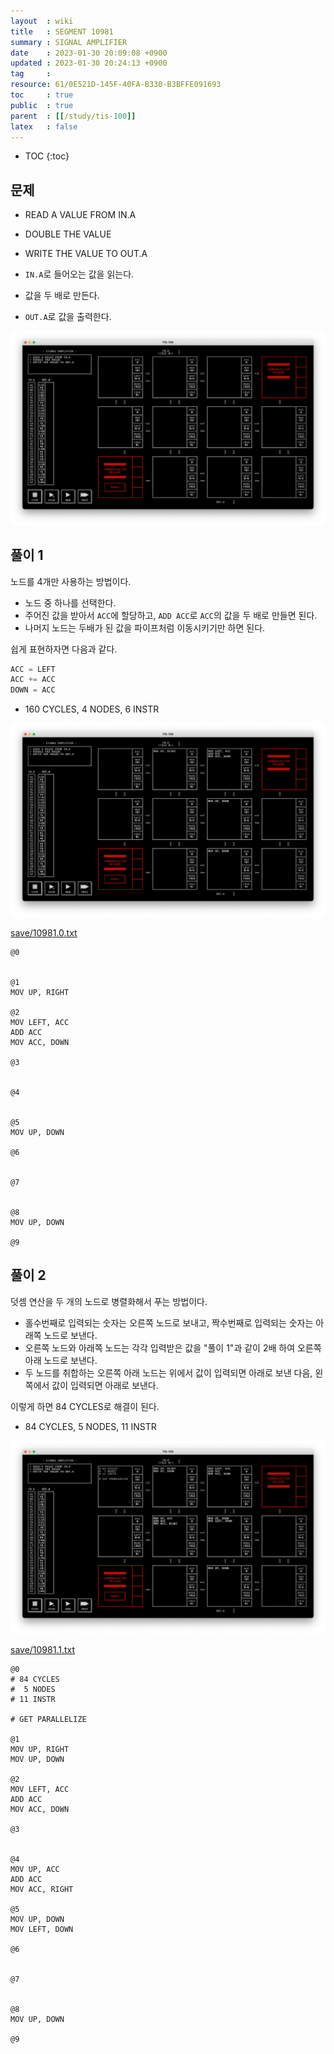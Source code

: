 ```yaml
---
layout  : wiki
title   : SEGMENT 10981
summary : SIGNAL AMPLIFIER
date    : 2023-01-30 20:09:08 +0900
updated : 2023-01-30 20:24:13 +0900
tag     : 
resource: 61/0E521D-145F-40FA-B330-B3BFFE091693
toc     : true
public  : true
parent  : [[/study/tis-100]]
latex   : false
---
```

* TOC
{:toc}

## 문제

>
- READ A VALUE FROM IN.A
- DOUBLE THE VALUE
- WRITE THE VALUE TO OUT.A

- `IN.A`로 들어오는 값을 읽는다.
- 값을 두 배로 만든다.
- `OUT.A`로 값을 출력한다.

![image]( /resource/61/0E521D-145F-40FA-B330-B3BFFE091693/215461789-c4ab21dc-b77a-4503-ab0f-5f364be0ce97.png )

## 풀이 1

노드를 4개만 사용하는 방법이다.

- 노드 중 하나를 선택한다.
- 주어진 값을 받아서 `ACC`에 할당하고, `ADD ACC`로 `ACC`의 값을 두 배로 만들면 된다.
- 나머지 노드는 두배가 된 값을 파이프처럼 이동시키기만 하면 된다.

쉽게 표현하자면 다음과 같다.

```js
ACC = LEFT
ACC += ACC
DOWN = ACC
```

- 160 CYCLES, 4 NODES, 6 INSTR

![image]( /resource/61/0E521D-145F-40FA-B330-B3BFFE091693/215462742-a7add5f6-1380-45f2-9884-49dd116c162b.png )

[save/10981.0.txt]( https://github.com/johngrib/TIS-100-solutions/blob/master/save/10981.0.txt )

```tis-100
@0


@1
MOV UP, RIGHT

@2
MOV LEFT, ACC
ADD ACC
MOV ACC, DOWN

@3


@4


@5
MOV UP, DOWN

@6


@7


@8
MOV UP, DOWN

@9
```


## 풀이 2

덧셈 연산을 두 개의 노드로 병렬화해서 푸는 방법이다.

- 홀수번째로 입력되는 숫자는 오른쪽 노드로 보내고, 짝수번째로 입력되는 숫자는 아래쪽 노드로 보낸다.
- 오른쪽 노드와 아래쪽 노드는 각각 입력받은 값을 "풀이 1"과 같이 2배 하여 오른쪽 아래 노드로 보낸다.
- 두 노드를 취합하는 오른쪽 아래 노드는 위에서 값이 입력되면 아래로 보낸 다음, 왼쪽에서 값이 입력되면 아래로 보낸다.

이렇게 하면 84 CYCLES로 해결이 된다.

- 84 CYCLES, 5 NODES, 11 INSTR

![image]( /resource/61/0E521D-145F-40FA-B330-B3BFFE091693/215462911-3f098ece-ee5b-4db4-bf63-21ea19539ca5.png )

[save/10981.1.txt]( https://github.com/johngrib/TIS-100-solutions/blob/master/save/10981.1.txt )

```tis-100
@0
# 84 CYCLES
#  5 NODES
# 11 INSTR

# GET PARALLELIZE

@1
MOV UP, RIGHT
MOV UP, DOWN

@2
MOV LEFT, ACC
ADD ACC
MOV ACC, DOWN

@3


@4
MOV UP, ACC
ADD ACC
MOV ACC, RIGHT

@5
MOV UP, DOWN
MOV LEFT, DOWN

@6


@7


@8
MOV UP, DOWN

@9
```

